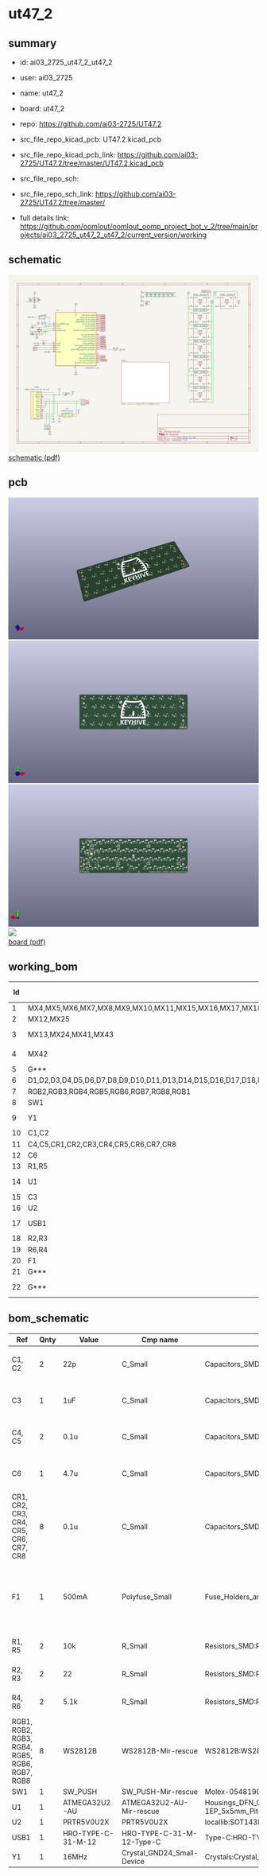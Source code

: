 # ut47_2
 
## summary 
* id: ai03_2725_ut47_2_ut47_2
* user: ai03_2725
* name: ut47_2
* board: ut47_2
* repo: https://github.com/ai03-2725/UT47.2
* src_file_repo_kicad_pcb: UT47.2.kicad_pcb
* src_file_repo_kicad_pcb_link: https://github.com/ai03-2725/UT47.2/tree/master/UT47.2.kicad_pcb


* src_file_repo_sch: 
* src_file_repo_sch_link: https://github.com/ai03-2725/UT47.2/tree/master/
* full details link: https://github.com/oomlout/oomlout_oomp_project_bot_v_2/tree/main/projects/ai03_2725_ut47_2_ut47_2/current_version/working  

## schematic  
![](working_schematic_600.png)  
[schematic (pdf)](working_schematic.pdf) 






















## pcb  
![](working_3d_600.png) 
![](working_3d_front_600.png)  
![](working_3d_back_600.png)  
![](working_600.png)  
[board (pdf)](working.pdf)  

## working_bom
| Id | Designator | Footprint | Quantity | Designation | Supplier and ref |  | None | 
| --- | --- | --- | --- | --- | --- | --- | --- | 
| 1 | MX4,MX5,MX6,MX7,MX8,MX9,MX10,MX11,MX15,MX16,MX17,MX18,MX19,MX20,MX21,MX22,MX23,MX26,MX27,MX28,MX29,MX30,MX31,MX32,MX33,MX34,MX35,MX36,MX37,MX38,MX39,MX40,MX44,MX45,MX46,MX47,MX3,MX2,MX14,MX1 | MXOnly-1U-Hotswap | 40 | MX-1U |  |  | [''] | 
| 2 | MX12,MX25 | MXOnly-1.5U-Hotswap | 2 | MX-1.5U |  |  | [''] | 
| 3 | MX13,MX24,MX41,MX43 | MXOnly-1.25U-Hotswap | 4 | MX-1.25U |  |  | [''] | 
| 4 | MX42 | MXOnly-2U-Hotswap-ReversedStabilizers | 1 | MX-2U |  |  | [''] | 
| 5 | G*** | Keyhive-Silk | 1 | LOGO |  |  | [''] | 
| 6 | D1,D2,D3,D4,D5,D6,D7,D8,D9,D10,D11,D13,D14,D15,D16,D17,D18,D19,D20,D21,D22,D23,D24,D25,D26,D27,D28,D29,D30,D31,D32,D33,D34,D35,D36,D37,D38,D39,D40,D41,D42,D43,D44,D45,D46,D47,D12 | D_SOD-123 | 47 | SOD-123 |  |  | [''] | 
| 7 | RGB2,RGB3,RGB4,RGB5,RGB6,RGB7,RGB8,RGB1 | WS2812B | 8 | VAL** |  |  | [''] | 
| 8 | SW1 | SKQG-1155865 | 1 | SW_PUSH |  |  | [''] | 
| 9 | Y1 | Crystal_SMD_3225-4pin_3.2x2.5mm | 1 | 16MHz |  |  | [''] | 
| 10 | C1,C2 | C_0603 | 2 | 22p |  |  | [''] | 
| 11 | C4,C5,CR1,CR2,CR3,CR4,CR5,CR6,CR7,CR8 | C_0603 | 10 | 0.1u |  |  | [''] | 
| 12 | C6 | C_0603 | 1 | 4.7u |  |  | [''] | 
| 13 | R1,R5 | R_0603 | 2 | 10k |  |  | [''] | 
| 14 | U1 | QFN-32-1EP_5x5mm_Pitch0.5mm | 1 | ATMEGA32U2-AU |  |  | [''] | 
| 15 | C3 | C_0603 | 1 | 1uF |  |  | [''] | 
| 16 | U2 | SOT143B | 1 | PRTR5V0U2X |  |  | [''] | 
| 17 | USB1 | HRO-TYPE-C-31-M-12-Assembly | 1 | HRO-TYPE-C-31-M-12 |  |  | [''] | 
| 18 | R2,R3 | R_0603 | 2 | 22 |  |  | [''] | 
| 19 | R6,R4 | R_0603 | 2 | 5.1k |  |  | [''] | 
| 20 | F1 | Fuse_SMD1206_Reflow | 1 | 500mA |  |  | [''] | 
| 21 | G*** | ai-ring-6mm-FancyAss | 1 | LOGO |  |  | [''] | 
| 22 | G*** | ai-ring-6mm-FancyAss-Mask | 1 | LOGO |  |  | [''] | 


## bom_schematic
| Ref | Qnty | Value | Cmp name | Footprint | Description | Vendor | DNP | 
| --- | --- | --- | --- | --- | --- | --- | --- | 
| C1, C2 | 2 | 22p | C_Small | Capacitors_SMD:C_0603 | Unpolarized capacitor, small symbol |  |  | 
| C3 | 1 | 1uF | C_Small | Capacitors_SMD:C_0603 | Unpolarized capacitor, small symbol |  |  | 
| C4, C5 | 2 | 0.1u | C_Small | Capacitors_SMD:C_0603 | Unpolarized capacitor, small symbol |  |  | 
| C6 | 1 | 4.7u | C_Small | Capacitors_SMD:C_0603 | Unpolarized capacitor, small symbol |  |  | 
| CR1, CR2, CR3, CR4, CR5, CR6, CR7, CR8 | 8 | 0.1u | C_Small | Capacitors_SMD:C_0603 | Unpolarized capacitor, small symbol |  |  | 
| F1 | 1 | 500mA | Polyfuse_Small | Fuse_Holders_and_Fuses:Fuse_SMD1206_Reflow | Resettable fuse, polymeric positive temperature coefficient, small symbol |  |  | 
| R1, R5 | 2 | 10k | R_Small | Resistors_SMD:R_0603 | Resistor, small symbol |  |  | 
| R2, R3 | 2 | 22 | R_Small | Resistors_SMD:R_0603 | Resistor, small symbol |  |  | 
| R4, R6 | 2 | 5.1k | R_Small | Resistors_SMD:R_0603 | Resistor, small symbol |  |  | 
| RGB1, RGB2, RGB3, RGB4, RGB5, RGB6, RGB7, RGB8 | 8 | WS2812B | WS2812B-Mir-rescue | WS2812B:WS2812B |  |  |  | 
| SW1 | 1 | SW_PUSH | SW_PUSH-Mir-rescue | Molex-0548190589:SKQG-1155865 |  |  |  | 
| U1 | 1 | ATMEGA32U2-AU | ATMEGA32U2-AU-Mir-rescue | Housings_DFN_QFN:QFN-32-1EP_5x5mm_Pitch0.5mm |  |  |  | 
| U2 | 1 | PRTR5V0U2X | PRTR5V0U2X | locallib:SOT143B |  |  |  | 
| USB1 | 1 | HRO-TYPE-C-31-M-12 | HRO-TYPE-C-31-M-12-Type-C | Type-C:HRO-TYPE-C-31-M-12-Assembly |  |  |  | 
| Y1 | 1 | 16MHz | Crystal_GND24_Small-Device | Crystals:Crystal_SMD_3225-4pin_3.2x2.5mm |  |  |  | 



